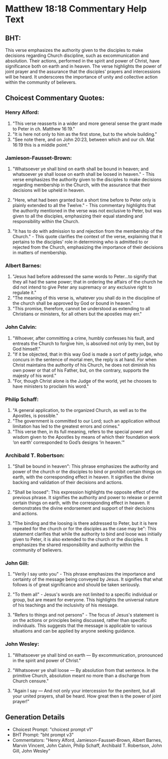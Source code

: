 # Matthew 18:18 Commentary Help Text

## BHT:
This verse emphasizes the authority given to the disciples to make decisions regarding Church discipline, such as excommunication and absolution. Their actions, performed in the spirit and power of Christ, have significance both on earth and in heaven. The verse highlights the power of joint prayer and the assurance that the disciples' prayers and intercessions will be heard. It underscores the importance of unity and collective action within the community of believers.

## Choicest Commentary Quotes:
### Henry Alford:
1. "This verse reasserts in a wider and more general sense the grant made to Peter in ch. Matthew 16:19."
2. "It is here not only to him as the first stone, but to the whole building."
3. "See note there, and on John 20:23, between which and our ch. Mat 16:19 this is a middle point."

### Jamieson-Fausset-Brown:
1. "Whatsoever ye shall bind on earth shall be bound in heaven; and whatsoever ye shall loose on earth shall be loosed in heaven." - This verse emphasizes the authority given to the disciples to make decisions regarding membership in the Church, with the assurance that their decisions will be upheld in heaven.

2. "Here, what had been granted but a short time before to Peter only is plainly extended to all the Twelve." - This commentary highlights that the authority mentioned in the verse was not exclusive to Peter, but was given to all the disciples, emphasizing their equal standing and responsibility within the Church.

3. "It has to do with admission to and rejection from the membership of the Church." - This quote clarifies the context of the verse, explaining that it pertains to the disciples' role in determining who is admitted to or rejected from the Church, emphasizing the importance of their decisions in matters of membership.

### Albert Barnes:
1. "Jesus had before addressed the same words to Peter...to signify that they all had the same power; that in ordering the affairs of the church he did not intend to give Peter any supremacy or any exclusive right to regulate it."
2. "The meaning of this verse is, whatever you shall do in the discipline of the church shall be approved by God or bound in heaven."
3. "This promise, therefore, cannot be understood as extending to all Christians or ministers, for all others but the apostles may err."

### John Calvin:
1. "Whoever, after committing a crime, humbly confesses his fault, and entreats the Church to forgive him, is absolved not only by men, but by God himself."
2. "If it be objected, that in this way God is made a sort of petty judge, who concurs in the sentence of mortal men, the reply is at hand. For when Christ maintains the authority of his Church, he does not diminish his own power or that of his Father, but, on the contrary, supports the majesty of his word."
3. "For, though Christ alone is the Judge of the world, yet he chooses to have ministers to proclaim his word."

### Philip Schaff:
1. "A general application, to the organized Church, as well as to the Apostles, is possible."
2. "The government is committed to our Lord; such an application without limitation has led to the greatest errors and crimes."
3. "This verse then, in its full meaning, refers to the special power and wisdom given to the Apostles by means of which their foundation work ‘on earth’ corresponded to God’s designs ‘in heaven.’"

### Archibald T. Robertson:
1. "Shall be bound in heaven": This phrase emphasizes the authority and power of the church or the disciples to bind or prohibit certain things on earth, with the corresponding effect in heaven. It signifies the divine backing and validation of their decisions and actions.

2. "Shall be loosed": This expression highlights the opposite effect of the previous phrase. It signifies the authority and power to release or permit certain things on earth, with the corresponding effect in heaven. It demonstrates the divine endorsement and support of their decisions and actions.

3. "The binding and the loosing is there addressed to Peter, but it is here repeated for the church or for the disciples as the case may be": This statement clarifies that while the authority to bind and loose was initially given to Peter, it is also extended to the church or the disciples. It emphasizes the shared responsibility and authority within the community of believers.

### John Gill:
1. "Verily I say unto you" - This phrase emphasizes the importance and certainty of the message being conveyed by Jesus. It signifies that what follows is of great significance and should be taken seriously.

2. "To them all" - Jesus's words are not limited to a specific individual or group, but are meant for everyone. This highlights the universal nature of his teachings and the inclusivity of his message.

3. "Refers to things and not persons" - The focus of Jesus's statement is on the actions or principles being discussed, rather than specific individuals. This suggests that the message is applicable to various situations and can be applied by anyone seeking guidance.

### John Wesley:
1. "Whatsoever ye shall bind on earth — By excommunication, pronounced in the spirit and power of Christ." 

2. "Whatsoever ye shall loose — By absolution from that sentence. In the primitive Church, absolution meant no more than a discharge from Church censure." 

3. "Again I say — And not only your intercession for the penitent, but all your united prayers, shall be heard. How great then is the power of joint prayer!"


## Generation Details
- Choicest Prompt: "choicest prompt v1"
- BHT Prompt: "bht prompt v3"
- Commentators: "Henry Alford, Jamieson-Fausset-Brown, Albert Barnes, Marvin Vincent, John Calvin, Philip Schaff, Archibald T. Robertson, John Gill, John Wesley"
